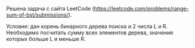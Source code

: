 Решена задача с сайта LeetCode (https://leetcode.com/problems/range-sum-of-bst/submissions/).

Условие: дан корень бинарного дерева поиска и 2 числа L и R. Необходимо посчитать сумму всех элементов дерева, значения которых больше L и меньше R.
